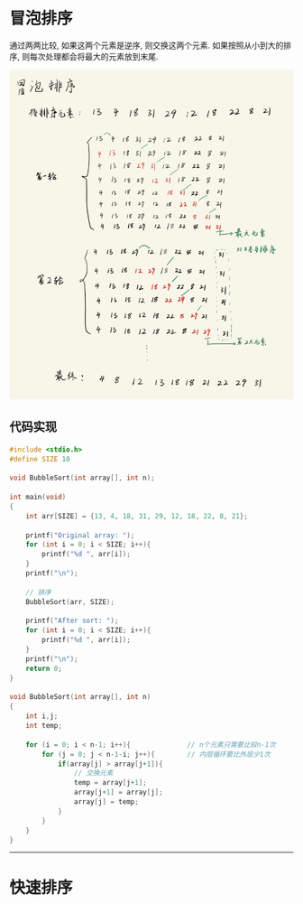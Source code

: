 # 冒泡排序
通过两两比较, 如果这两个元素是逆序, 则交换这两个元素. 如果按照从小到大的排序, 则每次处理都会将最大的元素放到末尾.

![](排序_交换排序_images/冒泡排序_过程图示.png)


## 代码实现
```c
#include <stdio.h>
#define SIZE 10 

void BubbleSort(int array[], int n);

int main(void)
{
    int arr[SIZE] = {13, 4, 18, 31, 29, 12, 18, 22, 8, 21};

    printf("Original array: ");
    for (int i = 0; i < SIZE; i++){
        printf("%d ", arr[i]);
    }
    printf("\n");

    // 排序
    BubbleSort(arr, SIZE);

    printf("After sort: ");
    for (int i = 0; i < SIZE; i++){
        printf("%d ", arr[i]);
    }
    printf("\n");
    return 0;
}

void BubbleSort(int array[], int n)
{
    int i,j;
    int temp;

    for (i = 0; i < n-1; i++){              // n个元素只需要比较n-1次
        for (j = 0; j < n-1-i; j++){        // 内层循环要比外层少1次
            if(array[j] > array[j+1]){
                // 交换元素
                temp = array[j+1];
                array[j+1] = array[j];
                array[j] = temp;
            }
        }
    }
}
```



-----------------------

# 快速排序






